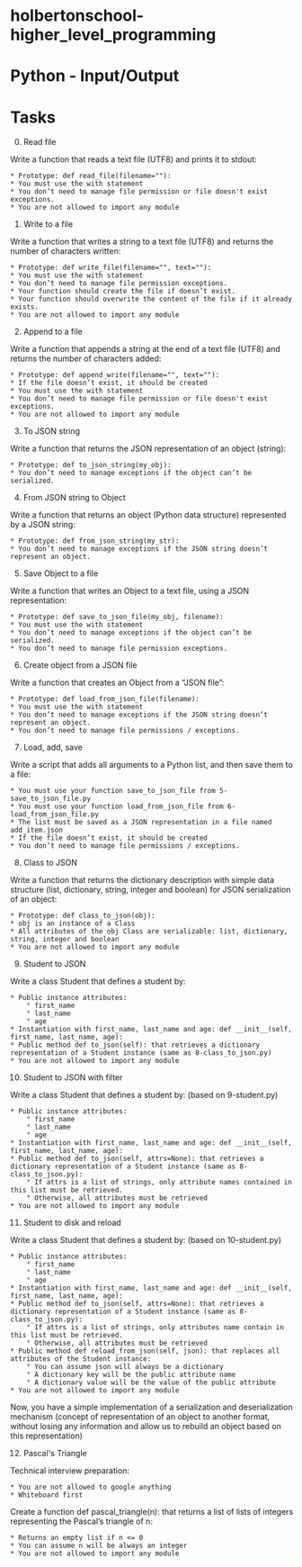 # holbertonschool-higher_level_programming

# Python - Input/Output

# Tasks

0. Read file

Write a function that reads a text file (UTF8) and prints it to stdout:

	* Prototype: def read_file(filename=""):
	* You must use the with statement
	* You don’t need to manage file permission or file doesn't exist exceptions.
	* You are not allowed to import any module

1. Write to a file

Write a function that writes a string to a text file (UTF8) and returns the number of characters written:

	* Prototype: def write_file(filename="", text=""):
	* You must use the with statement
	* You don’t need to manage file permission exceptions.
	* Your function should create the file if doesn’t exist.
	* Your function should overwrite the content of the file if it already exists.
	* You are not allowed to import any module

2. Append to a file

Write a function that appends a string at the end of a text file (UTF8) and returns the number of characters added:

	* Prototype: def append_write(filename="", text=""):
	* If the file doesn’t exist, it should be created
	* You must use the with statement
	* You don’t need to manage file permission or file doesn't exist exceptions.
	* You are not allowed to import any module

3. To JSON string

Write a function that returns the JSON representation of an object (string):

	* Prototype: def to_json_string(my_obj):
	* You don’t need to manage exceptions if the object can’t be serialized.

4. From JSON string to Object

Write a function that returns an object (Python data structure) represented by a JSON string:

	* Prototype: def from_json_string(my_str):
	* You don’t need to manage exceptions if the JSON string doesn’t represent an object.

5. Save Object to a file

Write a function that writes an Object to a text file, using a JSON representation:

	* Prototype: def save_to_json_file(my_obj, filename):
	* You must use the with statement
	* You don’t need to manage exceptions if the object can’t be serialized.
	* You don’t need to manage file permission exceptions.

6. Create object from a JSON file

Write a function that creates an Object from a “JSON file”:

	* Prototype: def load_from_json_file(filename):
	* You must use the with statement
	* You don’t need to manage exceptions if the JSON string doesn’t represent an object.
	* You don’t need to manage file permissions / exceptions.

7. Load, add, save

Write a script that adds all arguments to a Python list, and then save them to a file:

	* You must use your function save_to_json_file from 5-save_to_json_file.py
	* You must use your function load_from_json_file from 6-load_from_json_file.py
	* The list must be saved as a JSON representation in a file named add_item.json
	* If the file doesn’t exist, it should be created
	* You don’t need to manage file permissions / exceptions.

8. Class to JSON

Write a function that returns the dictionary description with simple data structure (list, dictionary, string, integer and boolean) for JSON serialization of an object:

	* Prototype: def class_to_json(obj):
	* obj is an instance of a Class
	* All attributes of the obj Class are serializable: list, dictionary, string, integer and boolean
	* You are not allowed to import any module

9. Student to JSON

Write a class Student that defines a student by:

	* Public instance attributes:
		° first_name
		° last_name
		° age
	* Instantiation with first_name, last_name and age: def __init__(self, first_name, last_name, age):
	* Public method def to_json(self): that retrieves a dictionary representation of a Student instance (same as 8-class_to_json.py)
	* You are not allowed to import any module

10. Student to JSON with filter

Write a class Student that defines a student by: (based on 9-student.py)

	* Public instance attributes:
		° first_name
		° last_name
		° age
	* Instantiation with first_name, last_name and age: def __init__(self, first_name, last_name, age):
	* Public method def to_json(self, attrs=None): that retrieves a dictionary representation of a Student instance (same as 8-class_to_json.py):
		° If attrs is a list of strings, only attribute names contained in this list must be retrieved.
		° Otherwise, all attributes must be retrieved
	* You are not allowed to import any module

11. Student to disk and reload

Write a class Student that defines a student by: (based on 10-student.py)

	* Public instance attributes:
		° first_name
		° last_name
		° age
	* Instantiation with first_name, last_name and age: def __init__(self, first_name, last_name, age):
	* Public method def to_json(self, attrs=None): that retrieves a dictionary representation of a Student instance (same as 8-class_to_json.py):
		° If attrs is a list of strings, only attributes name contain in this list must be retrieved.
		° Otherwise, all attributes must be retrieved
	* Public method def reload_from_json(self, json): that replaces all attributes of the Student instance:
		° You can assume json will always be a dictionary
		° A dictionary key will be the public attribute name
		° A dictionary value will be the value of the public attribute
	* You are not allowed to import any module

Now, you have a simple implementation of a serialization and deserialization mechanism (concept of representation of an object to another format, without losing any information and allow us to rebuild an object based on this representation)

12. Pascal's Triangle

Technical interview preparation:

	* You are not allowed to google anything
	* Whiteboard first

Create a function def pascal_triangle(n): that returns a list of lists of integers representing the Pascal’s triangle of n:

	* Returns an empty list if n <= 0
	* You can assume n will be always an integer
	* You are not allowed to import any module
